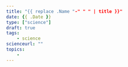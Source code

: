 ```yaml
---
title: "{{ replace .Name "-" " " | title }}"
date: {{ .Date }}
type: ["science"]
draft: true
tags:
    - science
scienceurl: ""
topics:
    - 
---
```


